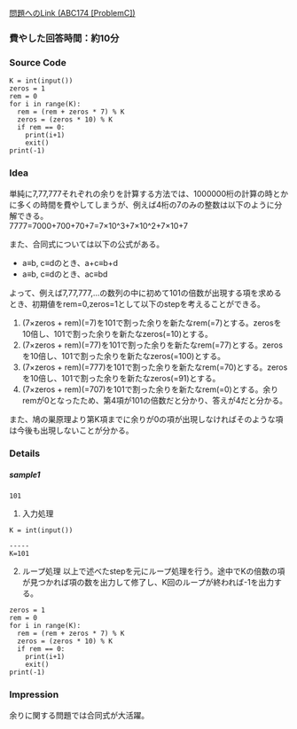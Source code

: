 [問題へのLink (ABC174 [ProblemC])](https://atcoder.jp/contests/abc174/tasks/abc174_c)
### 費やした回答時間：約10分 ###
### Source Code ###
```
K = int(input())
zeros = 1
rem = 0
for i in range(K):
  rem = (rem + zeros * 7) % K
  zeros = (zeros * 10) % K
  if rem == 0:
    print(i+1)
    exit()
print(-1)
```

### Idea ###
単純に7,77,777それぞれの余りを計算する方法では、1000000桁の計算の時とかに多くの時間を費やしてしまうが、例えば4桁の7のみの整数は以下のように分解できる。  
7777=7000+700+70+7=7×10^3+7×10^2+7×10+7  

また、合同式については以下の公式がある。  
- a≡b, c≡dのとき、a+c≡b+d
- a≡b, c≡dのとき、ac≡bd

よって、例えば7,77,777,...の数列の中に初めて101の倍数が出現する項を求めるとき、初期値をrem=0,zeros=1として以下のstepを考えることができる。
1. (7×zeros + rem)(=7)を101で割った余りを新たなrem(=7)とする。zerosを10倍し、101で割った余りを新たなzeros(=10)とする。
2. (7×zeros + rem)(=77)を101で割った余りを新たなrem(=77)とする。zerosを10倍し、101で割った余りを新たなzeros(=100)とする。
3. (7×zeros + rem)(=777)を101で割った余りを新たなrem(=70)とする。zerosを10倍し、101で割った余りを新たなzeros(=91)とする。
4. (7×zeros + rem)(=707)を101で割った余りを新たなrem(=0)とする。余りremが0となったため、第4項が101の倍数だと分かり、答えが4だと分かる。

また、鳩の巣原理より第K項までに余りが0の項が出現しなければそのような項は今後も出現しないことが分かる。
### Details ###
##### sample1 #####
```
101
```

1. 入力処理
```
K = int(input())

-----
K=101
```
2. ループ処理 
以上で述べたstepを元にループ処理を行う。途中でKの倍数の項が見つかれば項の数を出力して修了し、K回のループが終われば-1を出力する。
```
zeros = 1
rem = 0
for i in range(K):
  rem = (rem + zeros * 7) % K
  zeros = (zeros * 10) % K
  if rem == 0:
    print(i+1)
    exit()
print(-1)
```

### Impression ###
余りに関する問題では合同式が大活躍。




